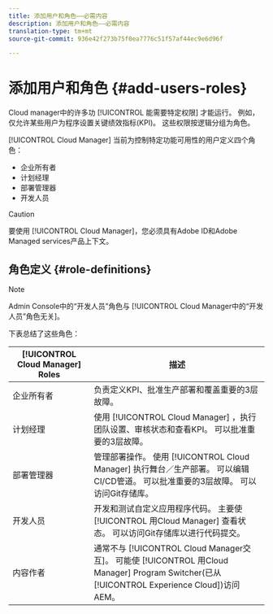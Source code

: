 ```yaml
---
title: 添加用户和角色——必需内容
description: 添加用户和角色——必需内容
translation-type: tm+mt
source-git-commit: 936e42f273b75f0ea7776c51f57af44ec9e6d96f

---
```



# 添加用户和角色 {#add-users-roles}


Cloud manager中的许多功 [!UICONTROL 能需要特定权限] 才能运行。 例如，仅允许某些用户为程序设置关键绩效指标(KPI)。 这些权限按逻辑分组为角色。

[!UICONTROL Cloud Manager] 当前为控制特定功能可用性的用户定义四个角色：

* 企业所有者
* 计划经理
* 部署管理器
* 开发人员

>[!CAUTION]
>
>要使用 [!UICONTROL Cloud Manager]，您必须具有Adobe ID和Adobe Managed services产品上下文。

## 角色定义 {#role-definitions}

>[!NOTE]
>
>Admin Console中的“开发人员”角色与 [!UICONTROL Cloud Manager中的“开发人员”角色无关]。

下表总结了这些角色：

| [!UICONTROL Cloud Manager] Roles | 描述 |
|--- |--- |
| 企业所有者 | 负责定义KPI、批准生产部署和覆盖重要的3层故障。 |
| 计划经理 | 使用 [!UICONTROL Cloud Manager] ，执行团队设置、审核状态和查看KPI。 可以批准重要的3层故障。 |
| 部署管理器 | 管理部署操作。 使用 [!UICONTROL Cloud Manager] 执行舞台／生产部署。 可以编辑CI/CD管道。 可以批准重要的3层故障。 可以访问Git存储库。 |
| 开发人员 | 开发和测试自定义应用程序代码。 主要使 [!UICONTROL 用Cloud Manager] 查看状态。 可以访问Git存储库以进行代码提交。 |
| 内容作者 | 通常不与 [!UICONTROL Cloud Manager交互]。 可能使 [!UICONTROL 用Cloud Manager] Program Switcher(已从 [!UICONTROL Experience Cloud])访问AEM。 |